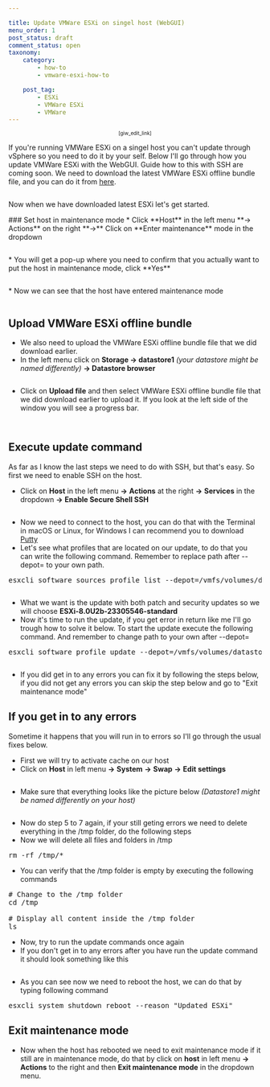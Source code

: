 ```yaml
---

title: Update VMWare ESXi on singel host (WebGUI)
menu_order: 1
post_status: draft
comment_status: open
taxonomy:
    category:
        - how-to
        - vmware-esxi-how-to

    post_tag:
        - ESXi
        - VMWare ESXi
        - VMWare
---
```



<p style="text-align: center;font-size: 0.7em">[giw_edit_link]</p>

<p class="has-medium-font-size">
If you're running VMWare ESXi on a singel host you can't update through vSphere so you need to do it by your self. Below I'll go through how you update VMWare ESXi with the WebGUI.  
Guide how to this with SSH are coming soon.  
We need to download the latest VMWare ESXi offline bundle file, and you can do it from <a href="https://customerconnect.vmware.com/downloads/details?downloadGroup=ESXI80U2B&amp;productId=1345">here</a>.
</p>

<!-- wp:image {"lightbox":{"enabled":true},"id":282,"sizeSlug":"medium","linkDestination":"none"} -->
<figure class="wp-block-image size-medium">
<img src="https://stolpe.io/wp-content/uploads/2024/03/01_update_esxi-300x83.png" alt="" class="wp-image-282"/>
</figure>
<!-- /wp:image -->

<p class="has-medium-font-size">
Now when we have downloaded latest ESXi let's get started.
</p>

<p class="has-medium-font-size">
### Set host in maintenance mode
* Click **Host** in the left menu **-> Actions** on the right **->** Click on **Enter maintenance** mode in the dropdown
</p>

<!-- wp:image {"lightbox":{"enabled":true},"id":293,"sizeSlug":"large","linkDestination":"none"} -->
<figure class="wp-block-image size-large">
<img src="https://stolpe.io/wp-content/uploads/2024/03/01_update_esxi_webgui-1024x433.png" alt="" class="wp-image-293"/>
</figure>
<!-- /wp:image -->

<p class="has-medium-font-size">
* You will get a pop-up where you need to confirm that you actually want to put the host in maintenance mode, click **Yes**
</p>

<!-- wp:image {"lightbox":{"enabled":true},"id":294,"sizeSlug":"medium","linkDestination":"none"} -->
<figure class="wp-block-image size-medium">
<img src="https://stolpe.io/wp-content/uploads/2024/03/02_update_esxi_webgui-300x151.png" alt="" class="wp-image-294"/>
</figure>
<!-- /wp:image -->

<p class="has-medium-font-size">
* Now we can see that the host have entered maintenance mode
</p>

<!-- wp:image {"lightbox":{"enabled":true},"id":299,"sizeSlug":"large","linkDestination":"none"} -->
<figure class="wp-block-image size-large"><img src="https://stolpe.io/wp-content/uploads/2024/03/03_update_esxi_webgui-1024x316.png" alt="" class="wp-image-299"/></figure>
<!-- /wp:image -->

<!-- wp:heading {"fontSize":"medium"} -->
<h2 class="wp-block-heading has-medium-font-size">Upload <span style="font-size: revert;">VMWare ESXi offline bundle</span></h2>
<!-- /wp:heading -->

<!-- wp:list {"fontSize":"medium"} -->
<ul class="has-medium-font-size"><!-- wp:list-item {"fontSize":"medium"} -->
<li class="has-medium-font-size"><span style="font-size: revert;">We also need to upload the VMWare ESXi offline bundle file that we did download earlier.</span></li>
<!-- /wp:list-item -->

<!-- wp:list-item {"fontSize":"medium"} -->
<li class="has-medium-font-size">In the left menu click on <strong>Storage -&gt; datastore1</strong> <em>(your datastore might be named differently)</em> <strong>-&gt; Datastore browser</strong></li>
<!-- /wp:list-item --></ul>
<!-- /wp:list -->

<!-- wp:image {"lightbox":{"enabled":true},"id":301,"sizeSlug":"medium","linkDestination":"none"} -->
<figure class="wp-block-image size-medium"><img src="https://stolpe.io/wp-content/uploads/2024/03/04_update_esxi_webgui-300x189.png" alt="" class="wp-image-301"/></figure>
<!-- /wp:image -->

<!-- wp:list -->
<ul><!-- wp:list-item {"fontSize":"medium"} -->
<li class="has-medium-font-size"><span style="font-size: revert;">Click on </span><strong style="font-size: revert;">Upload file</strong><span style="font-size: revert;"> and then select VMWare ESXi offline bundle file that we did download earlier to upload it. If you look at the left side of the window you will see a progress bar.</span> </li>
<!-- /wp:list-item --></ul>
<!-- /wp:list -->

<!-- wp:image {"lightbox":{"enabled":true},"id":302,"sizeSlug":"large","linkDestination":"none"} -->
<figure class="wp-block-image size-large"><img src="https://stolpe.io/wp-content/uploads/2024/03/05_update_esxi_webgui-1024x422.png" alt="" class="wp-image-302"/></figure>
<!-- /wp:image -->

<!-- wp:image {"lightbox":{"enabled":true},"id":303,"sizeSlug":"large","linkDestination":"none"} -->
<figure class="wp-block-image size-large"><img src="https://stolpe.io/wp-content/uploads/2024/03/06_update_esxi_webgui-1024x74.png" alt="" class="wp-image-303"/></figure>
<!-- /wp:image -->

<!-- wp:heading {"fontSize":"medium"} -->
<h2 class="wp-block-heading has-medium-font-size">Execute update command</h2>
<!-- /wp:heading -->

<!-- wp:paragraph {"fontSize":"medium"} -->
<p class="has-medium-font-size"><span style="font-size: revert;">As far as I know the last steps we need to do with SSH, but that's easy. So first we need to enable SSH on the host.</span></p>
<!-- /wp:paragraph -->

<!-- wp:list -->
<ul><!-- wp:list-item {"fontSize":"medium"} -->
<li class="has-medium-font-size"><span style="font-size: revert;">Click on </span><strong style="font-size: revert;">Host</strong><span style="font-size: revert;"> in the left menu </span><strong style="font-size: revert;">-&gt;</strong><span style="font-size: revert;"> </span><strong style="font-size: revert;">Actions</strong><span style="font-size: revert;"> at the right </span><strong style="font-size: revert;">-&gt;</strong><span style="font-size: revert;"> </span><strong style="font-size: revert;">Services</strong><span style="font-size: revert;"> in the dropdown </span><strong style="font-size: revert;">-&gt;</strong><span style="font-size: revert;"> </span><strong style="font-size: revert;">Enable Secure Shell SSH</strong></li>
<!-- /wp:list-item --></ul>
<!-- /wp:list -->

<!-- wp:image {"lightbox":{"enabled":true},"id":300,"sizeSlug":"large","linkDestination":"none"} -->
<figure class="wp-block-image size-large"><img src="https://stolpe.io/wp-content/uploads/2024/03/00_update_esxi_webgui-1024x433.png" alt="" class="wp-image-300"/></figure>
<!-- /wp:image -->

<!-- wp:list -->
<ul><!-- wp:list-item {"fontSize":"medium"} -->
<li class="has-medium-font-size"><span style="font-size: revert;">Now we need to connect to the host, you can do that with the Terminal in macOS or Linux, for Windows I can recommend you to download </span><a style="font-size: revert;" href="https://www.chiark.greenend.org.uk/~sgtatham/putty/">Putty</a> </li>
<!-- /wp:list-item -->

<!-- wp:list-item {"fontSize":"medium"} -->
<li class="has-medium-font-size"><span style="font-size: revert;">Let's see what profiles that are located on our update, to do that you can write the following command. Remember to replace path after --depot= to your own path.</span></li>
<!-- /wp:list-item --></ul>
<!-- /wp:list -->

<!-- wp:enlighter/codeblock {"language":"shell"} -->
<pre class="EnlighterJSRAW" data-enlighter-language="shell" data-enlighter-theme="" data-enlighter-highlight="" data-enlighter-linenumbers="" data-enlighter-lineoffset="" data-enlighter-title="" data-enlighter-group="">esxcli software sources profile list --depot=/vmfs/volumes/datastore1/Update/VMware-ESXi-8.0U2b-23305546-depot.zip
</pre>
<!-- /wp:enlighter/codeblock -->

<!-- wp:image {"lightbox":{"enabled":true},"id":304,"sizeSlug":"large","linkDestination":"none"} -->
<figure class="wp-block-image size-large"><img src="https://stolpe.io/wp-content/uploads/2024/03/02_update_esxi-1024x125.png" alt="" class="wp-image-304"/></figure>
<!-- /wp:image -->

<!-- wp:list -->
<ul><!-- wp:list-item {"fontSize":"medium"} -->
<li class="has-medium-font-size"><span style="font-size: revert;">What we want is the update with both patch and security updates so we will choose </span><strong style="font-size: revert;">ESXi-8.0U2b-23305546-standard</strong></li>
<!-- /wp:list-item -->

<!-- wp:list-item {"fontSize":"medium"} -->
<li class="has-medium-font-size"><span style="font-size: revert;">Now it's time to run the update, if you get error in return like me I'll go trough how to solve it below. To start the update execute the following command. And remember to change path to your own after --depot=</span></li>
<!-- /wp:list-item --></ul>
<!-- /wp:list -->

<!-- wp:enlighter/codeblock {"language":"shell"} -->
<pre class="EnlighterJSRAW" data-enlighter-language="shell" data-enlighter-theme="" data-enlighter-highlight="" data-enlighter-linenumbers="" data-enlighter-lineoffset="" data-enlighter-title="" data-enlighter-group="">esxcli software profile update --depot=/vmfs/volumes/datastore1/Update/VMware-ESXi-8.0U2b-23305546-depot.zip --profile=ESXi-8.0U2b-23305546-standard
</pre>
<!-- /wp:enlighter/codeblock -->

<!-- wp:image {"lightbox":{"enabled":true},"id":305,"sizeSlug":"large","linkDestination":"none"} -->
<figure class="wp-block-image size-large"><img src="https://stolpe.io/wp-content/uploads/2024/03/03_update_esxi-1024x89.png" alt="" class="wp-image-305"/></figure>
<!-- /wp:image -->

<!-- wp:list -->
<ul><!-- wp:list-item {"fontSize":"medium"} -->
<li class="has-medium-font-size"><span style="font-size: revert;">If you did get in to any errors you can fix it by </span>following the steps below, if you did not get any errors you can skip the step below and go to "Exit <span style="font-size: revert;">maintenance</span> mode"</li>
<!-- /wp:list-item --></ul>
<!-- /wp:list -->

<!-- wp:heading {"fontSize":"medium"} -->
<h2 class="wp-block-heading has-medium-font-size">If you get in to any errors</h2>
<!-- /wp:heading -->

<!-- wp:paragraph -->
<p>Sometime it happens that you will run in to errors so I'll go through the usual fixes below.</p>
<!-- /wp:paragraph -->

<!-- wp:list -->
<ul><!-- wp:list-item {"fontSize":"medium"} -->
<li class="has-medium-font-size"><span style="font-size: revert;">First we will try to activate cache on our host</span></li>
<!-- /wp:list-item -->

<!-- wp:list-item {"fontSize":"medium"} -->
<li class="has-medium-font-size"><span style="font-size: revert;">Click on </span><strong style="font-size: revert;">Host</strong><span style="font-size: revert;"> in left menu </span><strong style="font-size: revert;">-&gt;</strong><span style="font-size: revert;"> </span><strong style="font-size: revert;">System</strong><span style="font-size: revert;"> </span><strong style="font-size: revert;">-&gt;</strong><span style="font-size: revert;"> </span><strong style="font-size: revert;">Swap</strong><span style="font-size: revert;"> </span><strong style="font-size: revert;">-&gt;</strong><span style="font-size: revert;"> </span><strong style="font-size: revert;">Edit settings</strong> </li>
<!-- /wp:list-item --></ul>
<!-- /wp:list -->

<!-- wp:image {"lightbox":{"enabled":true},"id":312,"sizeSlug":"large","linkDestination":"none"} -->
<figure class="wp-block-image size-large"><img src="https://stolpe.io/wp-content/uploads/2024/03/07_update_esxi_webgui-1024x319.png" alt="" class="wp-image-312"/></figure>
<!-- /wp:image -->

<!-- wp:list -->
<ul><!-- wp:list-item {"fontSize":"medium"} -->
<li class="has-medium-font-size"><span style="font-size: revert;">Make sure that everything looks like the picture below </span><em style="font-size: revert;">(Datastore1 might be named differently on your host)</em> </li>
<!-- /wp:list-item --></ul>
<!-- /wp:list -->

<!-- wp:image {"lightbox":{"enabled":true},"id":313,"sizeSlug":"medium","linkDestination":"none"} -->
<figure class="wp-block-image size-medium"><img src="https://stolpe.io/wp-content/uploads/2024/03/08_update_esxi_webgui-300x174.png" alt="" class="wp-image-313"/></figure>
<!-- /wp:image -->

<!-- wp:list -->
<ul><!-- wp:list-item {"fontSize":"medium"} -->
<li class="has-medium-font-size"><span style="font-size: revert;">Now do step 5 to 7 again, if your still geting errors we need to delete everything in the /tmp folder, do the following steps</span> </li>
<!-- /wp:list-item -->

<!-- wp:list-item {"fontSize":"medium"} -->
<li class="has-medium-font-size"><span style="font-size: revert;">Now we will delete all files and folders in /tmp</span> </li>
<!-- /wp:list-item --></ul>
<!-- /wp:list -->

<!-- wp:enlighter/codeblock {"language":"shell"} -->
<pre class="EnlighterJSRAW" data-enlighter-language="shell" data-enlighter-theme="" data-enlighter-highlight="" data-enlighter-linenumbers="" data-enlighter-lineoffset="" data-enlighter-title="" data-enlighter-group="">rm -rf /tmp/*
</pre>
<!-- /wp:enlighter/codeblock -->

<!-- wp:list -->
<ul><!-- wp:list-item {"fontSize":"medium"} -->
<li class="has-medium-font-size"><span style="font-size: revert;">You can verify that the /tmp folder is empty by executing the following commands</span> </li>
<!-- /wp:list-item --></ul>
<!-- /wp:list -->

<!-- wp:enlighter/codeblock {"language":"shell"} -->
<pre class="EnlighterJSRAW" data-enlighter-language="shell" data-enlighter-theme="" data-enlighter-highlight="" data-enlighter-linenumbers="" data-enlighter-lineoffset="" data-enlighter-title="" data-enlighter-group=""># Change to the /tmp folder
cd /tmp

# Display all content inside the /tmp folder
ls
</pre>
<!-- /wp:enlighter/codeblock -->

<ul class="has-medium-font-size">

<!-- wp:list-item -->
<li>Now, try to run the update commands once again</li>
<!-- /wp:list-item -->

<!-- wp:list-item -->
<li>If you don't get in to any errors after you have run the update command it should look something like this
</li>
<!-- /wp:list-item -->

</ul>

<!-- wp:image {"lightbox":{"enabled":true},"id":311,"sizeSlug":"large","linkDestination":"none"} -->
<figure class="wp-block-image size-large"><img src="https://stolpe.io/wp-content/uploads/2024/03/04_update_esxi-1024x658.png" alt="" class="wp-image-311"/></figure>
<!-- /wp:image -->

<!-- wp:list -->
<ul><!-- wp:list-item {"fontSize":"medium"} -->
<li class="has-medium-font-size"><span style="font-size: revert;">As you can see now we need to reboot the host, we can do that by typing following command</span></li>
<!-- /wp:list-item --></ul>
<!-- /wp:list -->

<!-- wp:enlighter/codeblock {"language":"shell"} -->
<pre class="EnlighterJSRAW" data-enlighter-language="shell" data-enlighter-theme="" data-enlighter-highlight="" data-enlighter-linenumbers="" data-enlighter-lineoffset="" data-enlighter-title="" data-enlighter-group="">esxcli system shutdown reboot --reason "Updated ESXi"
</pre>
<!-- /wp:enlighter/codeblock -->

<!-- wp:heading {"fontSize":"medium"} -->
<h2 class="wp-block-heading has-medium-font-size">Exit maintenance mode</h2>
<!-- /wp:heading -->

<!-- wp:list -->
<ul><!-- wp:list-item {"fontSize":"medium"} -->
<li class="has-medium-font-size"><span style="font-size: revert;">Now when the host has rebooted we need to exit maintenance mode if it still are in maintenance mode, do that by click on </span><strong style="font-size: revert;">host</strong><span style="font-size: revert;"> in left menu </span><strong style="font-size: revert;">-&gt; Actions</strong><span style="font-size: revert;"> to the right and then </span><strong style="font-size: revert;">Exit maintenance mode</strong><span style="font-size: revert;"> in the dropdown menu.</span></li>
<!-- /wp:list-item --></ul>
<!-- /wp:list -->

<!-- wp:image {"lightbox":{"enabled":true},"id":325,"sizeSlug":"large","linkDestination":"none"} -->
<figure class="wp-block-image size-large"><img src="https://stolpe.io/wp-content/uploads/2024/03/09_update_esxi_webgui-1024x385.png" alt="" class="wp-image-325"/></figure>
<!-- /wp:image -->
